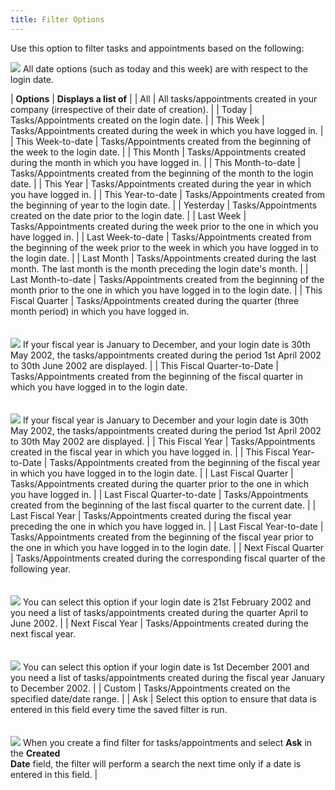 ```yaml
---
title: Filter Options
---
```



Use this option to filter tasks and appointments based on the following:


![]({{site.cm_baseurl}}/img/note.gif) All date options (such as today and this week) are with  respect to the login date.


| **Options** | **Displays a list of** |
| All | All tasks/appointments created in your company (irrespective  of their date of creation). |
| Today | Tasks/Appointments created on the login date. |
| This Week | Tasks/Appointments created during the week in which  you have logged in. |
| This Week-to-date | Tasks/Appointments created from the beginning of the  week to the login date. |
| This Month | Tasks/Appointments created during the month in which  you have logged in. |
| This Month-to-date | Tasks/Appointments created from the beginning of the  month to the login date. |
| This Year | Tasks/Appointments created during the year in which  you have logged in. |
| This Year-to-date | Tasks/Appointments created from the beginning of year  to the login date. |
| Yesterday | Tasks/Appointments created on the date prior to the  login date. |
| Last Week | Tasks/Appointments created during the week prior to  the one in which you have logged in. |
| Last Week-to-date | Tasks/Appointments created from the beginning of the  week prior to the week in which you have logged in to the login date. |
| Last Month | Tasks/Appointments created during the last month. The  last month is the month preceding the login date's month. |
| Last Month-to-date | Tasks/Appointments created from the beginning of the  month prior to the one in which you have logged in to the login date. |
| This Fiscal Quarter | Tasks/Appointments created during the quarter (three  month period) in which you have logged in.<br/><br/><br/>![]({{site.cm_baseurl}}/img/example.gif) If your fiscal year is January to December, and your login  date is 30th May 2002, the tasks/appointments created during the period  1st April 2002 to 30th June 2002 are displayed. |
| This Fiscal Quarter-to-Date | Tasks/Appointments created from the beginning of the  fiscal quarter in which you have logged in to the login date.<br/><br/><br/>![]({{site.cm_baseurl}}/img/example.gif) If your fiscal year is January to December and your login  date is 30th May 2002, the tasks/appointments created during the period  1st April 2002 to 30th May 2002 are displayed. |
| This Fiscal Year | Tasks/Appointments created in the fiscal year in which  you have logged in. |
| This Fiscal Year-to-Date | Tasks/Appointments created from the beginning of the  fiscal year in which you have logged in to the login date. |
| Last Fiscal Quarter | Tasks/Appointments created during the quarter prior  to the one in which you have logged in. |
| Last Fiscal Quarter-to-date | Tasks/Appointments created from the beginning of the  last fiscal quarter to the current date. |
| Last Fiscal Year | Tasks/Appointments created during the fiscal year preceding  the one in which you have logged in. |
| Last Fiscal Year-to-date | Tasks/Appointments created from the beginning of the  fiscal year prior to the one in which you have logged in to the login  date. |
| Next Fiscal Quarter | Tasks/Appointments created during the corresponding  fiscal quarter of the following year.<br/><br/><br/>![]({{site.cm_baseurl}}/img/example.gif) You can select this option if your login date is 21st February  2002 and you need a list of tasks/appointments created during the quarter  April to June 2002. |
| Next Fiscal Year | Tasks/Appointments  created during the next fiscal year.<br/><br/><br/>![]({{site.cm_baseurl}}/img/example.gif) You can select this option if your login date is 1st December  2001 and you need a list of tasks/appointments created during the fiscal  year January to December 2002. |
| Custom | Tasks/Appointments created on the specified date/date  range. |
| Ask | Select this option to ensure that data  is entered in this field every time the saved filter is run.<br/><br/><br/>![]({{site.cm_baseurl}}/img/example.gif) When you create a find filter for tasks/appointments and  select **Ask** in the **Created <br/> Date** field, the filter will perform a search the next time only  if a date is entered in this field. |

